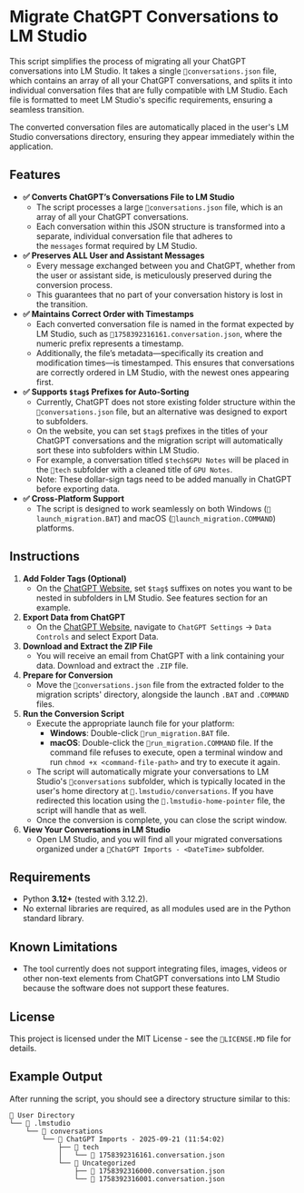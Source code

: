 # Migrate ChatGPT Conversations to LM Studio

This script simplifies the process of migrating all your ChatGPT conversations into LM Studio. It takes a single `📄conversations.json` file, which contains an array of all your ChatGPT conversations, and splits it into individual conversation files that are fully compatible with LM Studio. Each file is formatted to meet LM Studio's specific requirements, ensuring a seamless transition.

The converted conversation files are automatically placed in the user's LM Studio conversations directory, ensuring they appear immediately within the application.

## Features

-  **✅ Converts ChatGPT’s Conversations File to LM Studio**
    - The script processes a large `📄conversations.json` file, which is an array of all your ChatGPT conversations.
    - Each conversation within this JSON structure is transformed into a separate, individual conversation file that adheres to the `messages` format required by LM Studio.
- **✅ Preserves ALL User and Assistant Messages**
    - Every message exchanged between you and ChatGPT, whether from the user or assistant side, is meticulously preserved during the conversion process.
    - This guarantees that no part of your conversation history is lost in the transition.
- **✅ Maintains Correct Order with Timestamps**
    - Each converted conversation file is named in the format expected by LM Studio, such as `📄1758392316161.conversation.json`, where the numeric prefix represents a timestamp.
    - Additionally, the file’s metadata—specifically its creation and modification times—is timestamped. This ensures that conversations are correctly ordered in LM Studio, with the newest ones appearing first.
- **✅ Supports `$tag$` Prefixes for Auto-Sorting**
    - Currently, ChatGPT does not store existing folder structure within the `📄conversations.json` file, but an alternative was designed to export to subfolders.
    - On the website, you can set `$tag$` prefixes in the titles of your ChatGPT conversations and the migration script will automatically sort these into subfolders within LM Studio.
    - For example, a conversation titled `$tech$GPU Notes` will be placed in the `📂tech` subfolder with a cleaned title of `GPU Notes`.
    - Note: These dollar-sign tags need to be added manually in ChatGPT before exporting data.
- **✅ Cross-Platform Support**
    - The script is designed to work seamlessly on both Windows (`📄launch_migration.BAT`) and macOS (`📄launch_migration.COMMAND`) platforms.

## Instructions

1. **Add Folder Tags (Optional)**
    - On the [ChatGPT Website](http://chat.openai.com), set `$tag$` suffixes on notes you want to be nested in subfolders in LM Studio. See features section for an example.
3. **Export Data from ChatGPT**
    - On the [ChatGPT Website](http://chat.openai.com), navigate to `ChatGPT Settings` → `Data Controls` and select Export Data.
4. **Download and Extract the ZIP File**
    - You will receive an email from ChatGPT with a link containing your data. Download and extract the `.ZIP` file.
5. **Prepare for Conversion**
    - Move the `📄conversations.json` file from the extracted folder to the migration scripts' directory, alongside the launch `.BAT` and `.COMMAND` files.
6. **Run the Conversion Script**
    - Execute the appropriate launch file for your platform:
        - **Windows**: Double-click `📄run_migration.BAT` file.
        - **macOS**: Double-click the `📄run_migration.COMMAND` file. If the command file refuses to execute, open a terminal window and run `chmod +x <command-file-path>` and try to execute it again.
    - The script will automatically migrate your conversations to LM Studio's `📂conversations` subfolder, which is typically located in the user's home directory at `📂.lmstudio/conversations`. If you have redirected this location using the `📄.lmstudio-home-pointer` file, the script will handle that as well.
    - Once the conversion is complete, you can close the script window.
7. **View Your Conversations in LM Studio**
    - Open LM Studio, and you will find all your migrated conversations organized under a `📂ChatGPT Imports - <DateTime>` subfolder.

## Requirements

- Python **3.12+** (tested with 3.12.2).
- No external libraries are required, as all modules used are in the Python standard library.

## Known Limitations

- The tool currently does not support integrating files, images, videos or other non-text elements from ChatGPT conversations into LM Studio because the software does not support these features.

## License

This project is licensed under the MIT License - see the `📄LICENSE.MD` file for details.

## Example Output

After running the script, you should see a directory structure similar to this:

```
📂 User Directory
└── 📂 .lmstudio
    └── 📂 conversations
        └── 📂 ChatGPT Imports - 2025-09-21 (11:54:02)
            ├── 📂 tech
            │   └── 📄 1758392316161.conversation.json
            └── 📂 Uncategorized
                ├── 📄 1758392316000.conversation.json
                └── 📄 1758392316001.conversation.json
```
